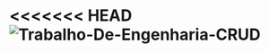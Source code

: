 <<<<<<< HEAD
<img src="https://readme-typing-svg.herokuapp.com/?lines=Trabalho+De+Engenharia+CRUD;&font=Fira%20Code&center=true&width=380&height=50" alt="Trabalho-De-Engenharia-CRUD">
=======
